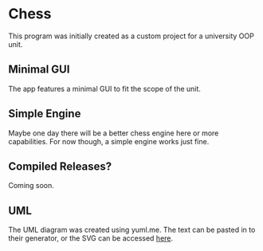 # Chess
This program was initially created as a custom project for a university OOP unit. 

## Minimal GUI
The app features a minimal GUI to fit the scope of the unit.

## Simple Engine
Maybe one day there will be a better chess engine here or more capabilities. For now though, a simple engine works just fine.

## Compiled Releases?
Coming soon.

## UML
The UML diagram was created using yuml.me. The text can be pasted in to their generator, or the SVG can be accessed [here](https://yuml.me/linkfinitive/chess-program.svg).
